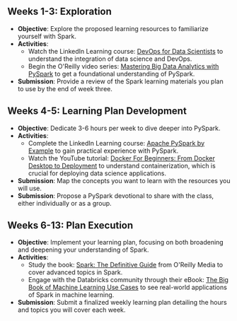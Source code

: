 ## Weeks 1-3: Exploration

- **Objective**: Explore the proposed learning resources to familiarize yourself with Spark.
- **Activities**:
  - Watch the LinkedIn Learning course: [DevOps for Data Scientists](https://www.linkedin.com/learning/devops-for-data-scientists) to understand the integration of data science and DevOps.
  - Begin the O'Reilly video series: [Mastering Big Data Analytics with PySpark](https://learning.oreilly.com/videos/mastering-big-data/9781838640583/9781838640583-video1_1) to get a foundational understanding of PySpark.
- **Submission**: Provide a review of the Spark learning materials you plan to use by the end of week three.

## Weeks 4-5: Learning Plan Development

- **Objective**: Dedicate 3-6 hours per week to dive deeper into PySpark.
- **Activities**:
  - Complete the LinkedIn Learning course: [Apache PySpark by Example](https://www.linkedin.com/learning/apache-pyspark-by-example) to gain practical experience with PySpark.
  - Watch the YouTube tutorial: [Docker For Beginners: From Docker Desktop to Deployment](https://www.youtube.com/watch?v=i7ABlHngi1Q) to understand containerization, which is crucial for deploying data science applications.
- **Submission**: Map the concepts you want to learn with the resources you will use.
- **Submission**: Propose a PySpark devotional to share with the class, either individually or as a group.

## Weeks 6-13: Plan Execution

- **Objective**: Implement your learning plan, focusing on both broadening and deepening your understanding of Spark.
- **Activities**:
  - Study the book: [Spark: The Definitive Guide](https://learning.oreilly.com/library/view/spark-the-definitive/9781491912201/) from O'Reilly Media to cover advanced topics in Spark.
  - Engage with the Databricks community through their eBook: [The Big Book of Machine Learning Use Cases](https://databricks.com/p/ebook/big-book-of-machine-learning-use-cases) to see real-world applications of Spark in machine learning.
- **Submission**: Submit a finalized weekly learning plan detailing the hours and topics you will cover each week.
